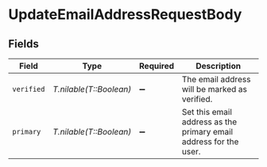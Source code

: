 # UpdateEmailAddressRequestBody


## Fields

| Field                                                             | Type                                                              | Required                                                          | Description                                                       |
| ----------------------------------------------------------------- | ----------------------------------------------------------------- | ----------------------------------------------------------------- | ----------------------------------------------------------------- |
| `verified`                                                        | *T.nilable(T::Boolean)*                                           | :heavy_minus_sign:                                                | The email address will be marked as verified.                     |
| `primary`                                                         | *T.nilable(T::Boolean)*                                           | :heavy_minus_sign:                                                | Set this email address as the primary email address for the user. |